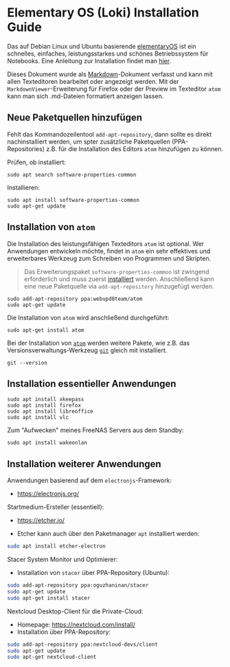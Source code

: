 Elementary OS (Loki) Installation Guide
=======================================

[0]: https://elementary.io/de/
[1]: https://atom.io/
[2]: https://github.com/
[3]: https://daringfireball.net/projects/markdown/
[4]: http://elementaryos.stackexchange.com/questions/7507/how-can-i-add-a-ppa-in-loki
[5]: https://elementary.io/de/docs/installation

Das auf Debian Linux und Ubuntu basierende [elementaryOS][0] ist ein schnelles, einfaches, leistungsstarkes und schönes Betriebssystem für Notebooks. Eine Anleitung zur Installation findet man [hier][5].

Dieses Dokument wurde als [Markdown][3]-Dokument verfasst und kann mit allen Texteditoren bearbeitet oder angezeigt werden. Mit der `MarkdownViewer`-Erweiterung für Firefox oder der Preview im Texteditor `atom` kann man sich .md-Dateien formatiert anzeigen lassen.

Neue Paketquellen hinzufügen
----------------------------

Fehlt das Kommandozeilentool `add-apt-repository`, dann sollte es direkt nachinstalliert werden, um spter zusätzliche Paketquellen (PPA-Repositories) z.B. für die Installation des Editors `atom` hinzufügen zu können.

Prüfen, ob installiert:

```shell
sudo apt search software-properties-common
```

Installieren:

```shell
sudo apt install software-properties-common
sudo apt-get update
```

Installation von `atom`
-----------------------

Die Installation des leistungsfähigen Texteditors `atom` ist optional. Wer Anwendungen entwickeln möchte, findet in `atom` ein sehr effektives und erweiterbares Werkzeug zum Schreiben von Programmen und Skripten.  

> Das Erweiterungspaket `software-properties-common` ist zwingend erforderlich und muss zuerst [installiert][4] werden. Anschließend kann eine neue Paketquelle via  `add-apt-repository` hinzugefügt werden.

```shell
sudo add-apt-repository ppa:webupd8team/atom
sudo apt-get update
```

Die Installation von `atom` wird anschließend durchgeführt:

```shell
sudo apt-get install atom
```

Bei der Installation von [`atom`][1] werden weitere Pakete, wie z.B. das Versionsverwaltungs-Werkzeug [`git`][2] gleich mit installiert.

```shell
git --version
```

Installation essentieller Anwendungen
-------------------------------------

```shell
sudo apt install xkeepass
sudo apt install firefox
sudo apt install libreoffice
sudo apt install vlc
```

Zum "Aufwecken" meines FreeNAS Servers aus dem Standby:

```shell
sudo apt install wakeonlan
```

Installation weiterer Anwendungen
---------------------------------

Anwendungen basierend auf dem `electronjs`-Framework:

- <https://electronjs.org/>

Startmedium-Ersteller (essentiell):

- <https://etcher.io/>

- Etcher kann auch über den Paketmanager `apt` installiert werden:

```sh
sudo apt install etcher-electron
```

Stacer System Monitor und Optimierer:

- Installation von `stacer` über PPA-Repository (Ubuntu):

```sh
sudo add-apt-repository ppa:oguzhaninan/stacer
sudo apt-get update
sudo apt-get install stacer
```

Nextcloud Desktop-Client für die Private-Cloud:

- Homepage: <https://nextcloud.com/install/>
- Installation über PPA-Repository:

```sh
sudo add-apt-repository ppa:nextcloud-devs/client
sudo apt-get update
sudo apt-get nextcloud-client
```
